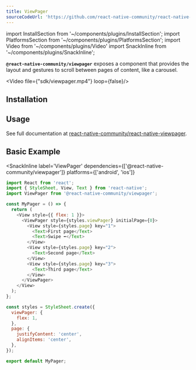 ```yaml
---
title: ViewPager
sourceCodeUrl: 'https://github.com/react-native-community/react-native-viewpager'
---
```


import InstallSection from '~/components/plugins/InstallSection';
import PlatformsSection from '~/components/plugins/PlatformsSection';
import Video from '~/components/plugins/Video'
import SnackInline from '~/components/plugins/SnackInline';

**`@react-native-community/viewpager`** exposes a component that provides the layout and gestures to scroll between pages of content, like a carousel.

<Video file={"sdk/viewpager.mp4"} loop={false}/>

<PlatformsSection android emulator ios simulator />

## Installation

<InstallSection packageName="@react-native-community/viewpager" href="https://github.com/react-native-community/react-native-viewpager#linking" />

## Usage

See full documentation at [react-native-community/react-native-viewpager](https://github.com/react-native-community/react-native-viewpager).

## Basic Example

<SnackInline
  label='ViewPager'
  dependencies={['@react-native-community/viewpager']}
  platforms={['android', 'ios']}
>

```js
import React from 'react';
import { StyleSheet, View, Text } from 'react-native';
import ViewPager from '@react-native-community/viewpager';

const MyPager = () => {
  return (
    <View style={{ flex: 1 }}>
      <ViewPager style={styles.viewPager} initialPage={0}>
        <View style={styles.page} key="1">
          <Text>First page</Text>
          <Text>Swipe ➡️</Text>
        </View>
        <View style={styles.page} key="2">
          <Text>Second page</Text>
        </View>
        <View style={styles.page} key="3">
          <Text>Third page</Text>
        </View>
      </ViewPager>
    </View>
  );
};

const styles = StyleSheet.create({
  viewPager: {
    flex: 1,
  },
  page: {
    justifyContent: 'center',
    alignItems: 'center',
  },
});

export default MyPager;
```

</SnackInline>
